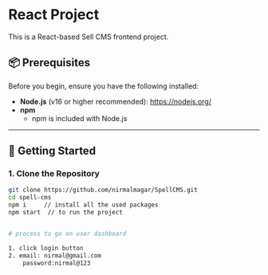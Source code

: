 # React Project

This is a React-based Sell CMS frontend project.

## 📦 Prerequisites

Before you begin, ensure you have the following installed:

- **Node.js** (v16 or higher recommended): https://nodejs.org/
- **npm**
  - npm is included with Node.js

---

## 🚀 Getting Started

### 1. Clone the Repository

<!-- process to run code in local device -->

```bash
git clone https://github.com/nirmalmagar/SpellCMS.git
cd spell-cms
npm i     // install all the used packages
npm start  // to run the project


# process to go on user dashboard

1. click login button 
2. email: nirmal@gmail.com
    password:nirmal@123

```
